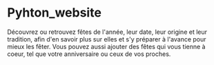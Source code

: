 # Pyhton_website
Découvrez ou retrouvez fêtes de l'année, leur date, leur origine et leur tradition, afin d'en savoir plus sur elles et s'y préparer à l'avance pour mieux les fêter.
Vous pouvez aussi ajouter des fêtes qui vous tienne à coeur, tel que votre anniversaire ou ceux de vos proches.
